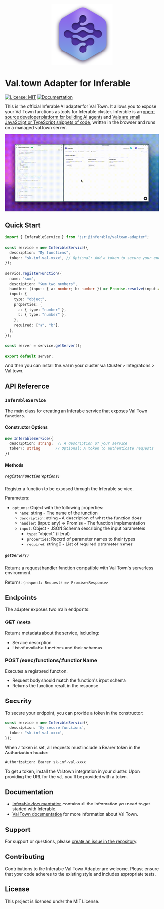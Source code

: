 <p align="center">
  <img src="../../assets/logo.png" alt="Inferable Logo" width="200" />
</p>

# Val.town Adapter for Inferable

[![License: MIT](https://img.shields.io/badge/License-MIT-yellow.svg)](https://opensource.org/licenses/MIT)
[![Documentation](https://img.shields.io/badge/docs-inferable.ai-brightgreen)](https://docs.inferable.ai/)

This is the official Inferable AI adapter for Val Town. It allows you to expose your Val Town functions as tools for Inferable cluster. Inferable is an [open-source developer platform for building AI agents](https://www.inferable.ai) and [Vals are small JavaScript or TypeScript snippets of code](https://www.val.town/), written in the browser and runs on a managed val.town server.

[![Click to see the full demo](./valtown.mov.gif)](https://a.inferable.ai/valtown.mp4)

## Quick Start

```typescript
import { InferableService } from "jsr:@inferable/valtown-adapter";

const service = new InferableService({
  description: "My functions",
  token: "sk-inf-val-xxxx", // Optional: Add a token to secure your endpoint.
});

service.registerFunction({
  name: "sum",
  description: "Sum two numbers",
  handler: (input: { a: number; b: number }) => Promise.resolve(input.a + input.b),
  input: {
    type: "object",
    properties: {
      a: { type: "number" },
      b: { type: "number" },
    },
    required: ["a", "b"],
  },
});

const server = service.getServer();

export default server;
```

And then you can install this val in your cluster via Cluster > Integrations > Val.town.

## API Reference

### `InferableService`

The main class for creating an Inferable service that exposes Val Town functions.

#### Constructor Options

```typescript
new InferableService({
  description: string;  // A description of your service
  token?: string;      // Optional: A token to authenticate requests
})
```

#### Methods

##### `registerFunction(options)`

Register a function to be exposed through the Inferable service.

Parameters:
- `options`: Object with the following properties:
  - `name`: string - The name of the function
  - `description`: string - A description of what the function does
  - `handler`: (input: any) => Promise<any> - The function implementation
  - `input`: Object - JSON Schema describing the input parameters
    - `type`: "object" (literal)
    - `properties`: Record of parameter names to their types
    - `required`: string[] - List of required parameter names

##### `getServer()`

Returns a request handler function compatible with Val Town's serverless environment.

Returns: `(request: Request) => Promise<Response>`

## Endpoints

The adapter exposes two main endpoints:

### GET /meta

Returns metadata about the service, including:
- Service description
- List of available functions and their schemas

### POST /exec/functions/:functionName

Executes a registered function.
- Request body should match the function's input schema
- Returns the function result in the response

## Security

To secure your endpoint, you can provide a token in the constructor:

```typescript
const service = new InferableService({
  description: "My secure functions",
  token: "sk-inf-val-xxxx",
});
```

When a token is set, all requests must include a Bearer token in the Authorization header:
```
Authorization: Bearer sk-inf-val-xxxx
```

To get a token, install the Val.town integration in your cluster. Upon providing the URL for the val, you'll be provided with a token.

## Documentation

- [Inferable documentation](https://docs.inferable.ai/) contains all the information you need to get started with Inferable.
- [Val Town documentation](https://www.val.town/docs) for more information about Val Town.

## Support

For support or questions, please [create an issue in the repository](https://github.com/inferablehq/inferable/issues).

## Contributing

Contributions to the Inferable Val Town Adapter are welcome. Please ensure that your code adheres to the existing style and includes appropriate tests.

## License

This project is licensed under the MIT License.
